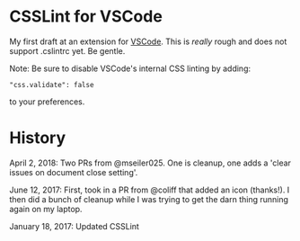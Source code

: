 # CSSLint for VSCode

My first draft at an extension for [VSCode](http://code.visualstudio.com). This is *really* rough and does not support .cslintrc yet. Be gentle.

Note: Be sure to disable VSCode's internal CSS linting by adding:

    "css.validate": false

to your preferences.

# History
April 2, 2018: Two PRs from @mseiler025. One is cleanup, one adds a 'clear issues on document close setting'. 

June 12, 2017: First, took in a PR from @coliff that added an icon (thanks!). I then did
a bunch of cleanup while I was trying to get the darn thing running again on my laptop. 

January 18, 2017: Updated CSSLint